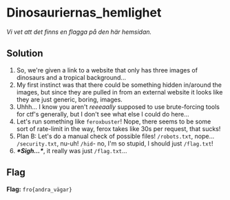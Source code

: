 # Dinosauriernas_hemlighet
*Vi vet att det finns en flagga på den här hemsidan.*

## Solution
1. So, we're given a link to a website that only has three images of dinosaurs and a tropical background...
2. My first instinct was that there could be something hidden in/around the images, but since they are pulled in from an external website it looks like they are just generic, boring, images.
3. Uhhh... I know you aren't *reeeaally* supposed to use brute-forcing tools for ctf's generally, but I don't see what else I could do here...
4. Let's run something like `feroxbuster`! Nope, there seems to be some sort of rate-limit in the way, ferox takes like 30s per request, that sucks!
5. Plan B: Let's do a manual check of possible files! `/robots.txt`, nope... `/security.txt`, nu-uh! `/hid`- no, I'm so stupid, I should just `/flag.txt`!
6. ***\*Sigh...\****, it really was just `/flag.txt`...


## Flag
**Flag:** `fro{andra_vägar}`
